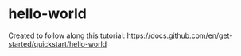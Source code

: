 # hello-world
Created to follow along this tutorial: https://docs.github.com/en/get-started/quickstart/hello-world
